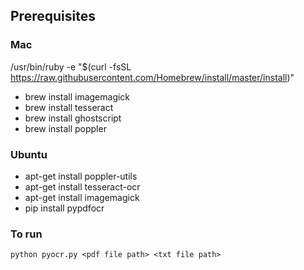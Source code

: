 ## Prerequisites 

### Mac
/usr/bin/ruby -e "$(curl -fsSL https://raw.githubusercontent.com/Homebrew/install/master/install)"

* brew install imagemagick
* brew install tesseract
* brew install ghostscript
* brew install poppler

### Ubuntu
* apt-get install poppler-utils
* apt-get install tesseract-ocr
* apt-get install imagemagick
* pip install pypdfocr

### To run
```
python pyocr.py <pdf file path> <txt file path>
```
